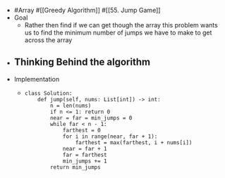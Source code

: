 - #Array #[[Greedy Algorithm]] #[[55. Jump Game]]
- Goal
	- Rather then find if we can get though the array this problem wants us to find the minimum number of jumps we have to make to get across the array
- Thinking Behind the algorithm
	-
- Implementation
	- ```
	  class Solution:
	      def jump(self, nums: List[int]) -> int:
	          n = len(nums)
	          if n <= 1: return 0
	          near = far = min_jumps = 0
	          while far < n - 1:
	              farthest = 0
	              for i in range(near, far + 1):
	                  farthest = max(farthest, i + nums[i])
	              near = far + 1
	              far = farthest
	              min_jumps += 1
	          return min_jumps
	  
	  ```